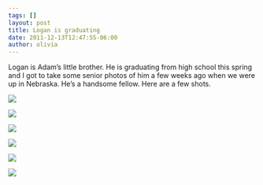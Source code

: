 ```yaml
---
tags: []
layout: post
title: Logan is graduating
date: 2011-12-13T12:47:55-06:00
author: olivia
---
```


Logan is Adam’s little brother. He is graduating from high school this spring and I got to take some senior photos of him a few weeks ago when we were up in Nebraska. He’s a handsome fellow. Here are a few shots.

![](/media/lw5o2lFAAy1qfd5w2.jpg)

![](/media/lw5o3kdwcx1qfd5w2.jpg)

![](/media/lw5o3xdXgt1qfd5w2.jpg)

![](/media/lw5o4dmCHC1qfd5w2.jpg)

![](/media/lw5o4r4GEc1qfd5w2.jpg)

![](/media/lw5o33CV3V1qfd5w2.jpg)
